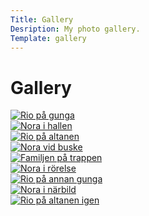 ```yaml
---
Title: Gallery
Desription: My photo gallery.
Template: gallery
---
```


<h1 class="gallerytitle">Gallery</h1>

<div class="photo1 shadow">
    <a href="image/photo1.JPG" target="_blank">
        <picture>
            <source media="(min-width: 1044px)" srcset="image/photo1.JPG?w=260&q=70&aro&area=20,0,30,0">
            <source media="(min-width: 850px)" srcset="image/photo1.JPG?w=300&q=70&aro&area=15,0,25,0">
            <img src="image/photo1.JPG?w=280&q=100&aro&area=25,15,45,15" class="rio1" alt="Rio på gunga">
        </picture>
    </a>
</div>

<div class="photo2 shadow">
    <a href="image/photo2.JPG" target="_blank">
        <picture>
            <source media="(min-width: 1044px)" srcset="image/photo2.JPG?w=260&q=70&aro&area=0,0,33.5,0">
            <source media="(min-width: 850px)" srcset="image/photo2.JPG?w=300&q=70&aro&area=0,0,20,0">
            <img src="image/photo2.JPG?w=280&q=100&aro&area=0,10,43.5,10" class="nora1" alt="Nora i hallen">
        </picture>
    </a>
</div>

<div class="photo3 shadow">
    <a href="image/photo3.JPG" target="_blank">
        <picture>
            <source media="(min-width: 1044px)" srcset="image/photo3.JPG?w=260&q=70&aro&area=20,0,30,0">
            <source media="(min-width: 850px)" srcset="image/photo3.JPG?w=300&q=70&aro&area=0,0,20,0">
            <img src="image/photo3.JPG?w=280&q=100&aro&area=20,10,30,0" class="rio2" alt="Rio på altanen">
        </picture>
    </a>
</div>

<div class="photo4 shadow">
    <a href="image/photo4.JPG" target="_blank">
        <picture>
            <source media="(min-width: 1044px)" srcset="image/photo4.JPG?w=260&q=70&aro&area=0,40,0,0">
            <source media="(min-width: 850px)" srcset="image/photo4.JPG?w=620&q=70&aro">
            <img src="image/photo4.JPG?w=280&q=100&aro&area=0,40,0,10" class="nora2" alt="Nora vid buske">
        </picture>
    </a>
</div>

<div class="photo5 shadow">
    <a href="image/photo5.JPG" target="_blank">
        <picture>
            <source media="(min-width: 1044px)" srcset="image/photo5.JPG?w=260&q=70&aro&area=5,0,42.2,0">
            <source media="(min-width: 850px)" srcset="image/photo5.JPG?w=300&q=70&aro&area=0,0,20,0">
            <img src="image/photo5.JPG?w=280&q=100&aro&area=5,0,52.2,0" class="familjen" alt="Familjen på trappen">
        </picture>
    </a>
</div>

<div class="photo6 shadow">
    <a href="image/photo6.JPG" target="_blank">
        <picture>
            <source media="(min-width: 1044px)" srcset="image/photo6.JPG?w=260&q=70&aro&area=0,40,0,0">
            <source media="(min-width: 850px)" srcset="image/photo6.JPG?w=620&q=70&aro">
            <img src="image/photo6.JPG?w=280&q=100&aro&area=10,40,20,20" class="nora3" alt="Nora i rörelse">
        </picture>
    </a>
</div>

<div class="photo7 shadow">
    <a href="image/photo7.JPG" target="_blank">
        <picture>
            <source media="(min-width: 1044px)" srcset="image/photo7.JPG?w=260&q=70&aro&area=0,20,0,20">
            <source media="(min-width: 850px)" srcset="image/photo7.JPG?w=620&q=70&aro">
            <img src="image/photo7.JPG?w=280&q=100&aro&area=0,20,15,20" class="rio3" alt="Rio på annan gunga">
        </picture>
    </a>
</div>

<div class="photo8 shadow">
    <a href="image/photo8.JPG" target="_blank">
        <picture>
            <source media="(min-width: 1044px)" srcset="image/photo8.JPG?w=260&q=70&aro&area=0,20,0,20">
            <source media="(min-width: 850px)" srcset="image/photo8.JPG?w=620&q=70&aro">
            <img src="image/photo8.JPG?w=280&q=100&aro&area=0,25,0,20" class="nora4" alt="Nora i närbild">
        </picture>
    </a>
</div>

<div class="photo9 shadow">
    <a href="image/photo9.JPG" target="_blank">
        <picture>
            <source media="(min-width: 1044px)" srcset="image/photo9.JPG?w=260&q=70&aro&area=30,0,17.3,0">
            <source media="(min-width: 850px)" srcset="image/photo9.JPG?w=620&q=70&aro&area=30,0,20,20">
            <img src="image/photo9.JPG?w=280&q=100&aro&area=35,5,20,4" class="rio4" alt="Rio på altanen igen">
        </picture>
    </a>
</div>
